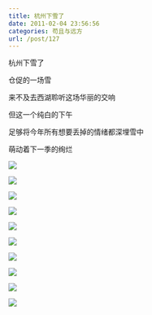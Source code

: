 ```yaml
---
title: 杭州下雪了
date: 2011-02-04 23:56:56
categories: 苟且与远方
url: /post/127
---
```


杭州下雪了

仓促的一场雪

来不及去西湖聆听这场华丽的交响

但这一个纯白的下午

足够将今年所有想要丢掉的情绪都深埋雪中

萌动着下一季的绚烂

![](http://qiniu.colacdn.com/img/posts/2011-02/02-04/20.jpg)

![](http://qiniu.colacdn.com/img/posts/2011-02/02-04/21.jpg)

![](http://qiniu.colacdn.com/img/posts/2011-02/02-04/22.jpg)

![](http://qiniu.colacdn.com/img/posts/2011-02/02-04/23.jpg)

![](http://qiniu.colacdn.com/img/posts/2011-02/02-04/24.jpg)

![](http://qiniu.colacdn.com/img/posts/2011-02/02-04/25.jpg)

![](http://qiniu.colacdn.com/img/posts/2011-02/02-04/26.jpg)

![](http://qiniu.colacdn.com/img/posts/2011-02/02-04/27.jpg)

![](http://qiniu.colacdn.com/img/posts/2011-02/02-04/28.jpg)

![](http://qiniu.colacdn.com/img/posts/2011-02/02-04/29.jpg)